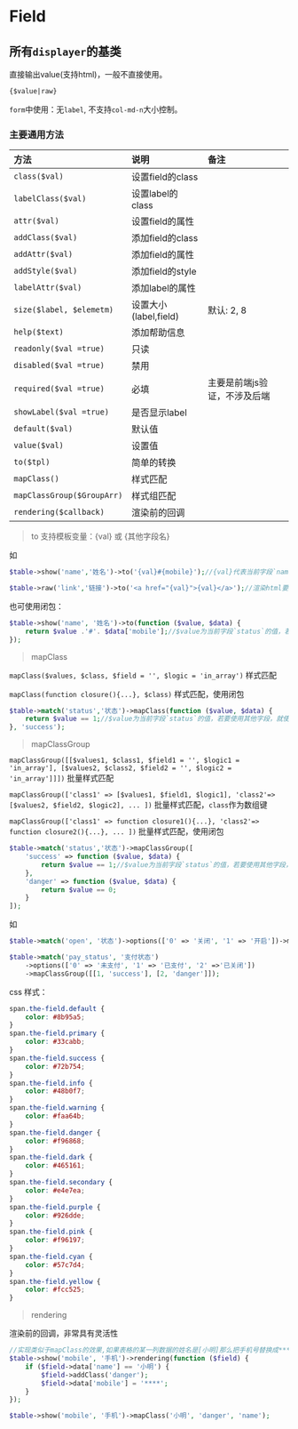 # Field

## 所有`displayer`的基类

直接输出value(支持html)，一般不直接使用。

```html
{$value|raw}
```

`form`中使用：无`label`, 不支持`col-md-n`大小控制。

### 主要通用方法

|  方法    |  说明    |  备注  |
| :-- | :-- | :-- |
|`class($val)`|设置field的class||
|`labelClass($val)` | 设置label的class ||
|`attr($val)` | 设置field的属性 ||
|`addClass($val)` |添加field的class ||
|`addAttr($val)` |添加field的属性 ||
|`addStyle($val)` |  添加field的style ||
|`labelAttr($val)` | 添加label的属性 ||
|`size($label, $elemetm)` | 设置大小(label,field)|默认: 2, 8|
|`help($text)` | 添加帮助信息 ||
|`readonly($val =true)` | 只读 ||
|`disabled($val =true)` | 禁用 ||
|`required($val =true)` | 必填 |主要是前端js验证，不涉及后端|
|`showLabel($val =true)` | 是否显示label ||
|`default($val)` | 默认值 ||
|`value($val)` | 设置值 ||
|`to($tpl)` | 简单的转换 ||
|`mapClass()` | 样式匹配 ||
|`mapClassGroup($GroupArr)` | 样式组匹配 ||
|`rendering($callback)` | 渲染前的回调 ||

>to
支持模板变量：{val} 或 {其他字段名}  

如

```php
$table->show('name','姓名')->to('{val}#{mobile}');//{val}代表当前字段`name`值，{mobile}为这条记录中的`mobile`字段值。

$table->raw('link','链接')->to('<a href="{val}">{val}</a>');//渲染html要用`raw`或`field`
```

也可使用闭包：

```php
$table->show('name', '姓名')->to(function ($value, $data) {
    return $value .'#'. $data['mobile'];//$value为当前字段`status`的值，若要使用其他字段，就使用`$data['field']`
});

```

>mapClass

`mapClass($values, $class, $field = '', $logic = 'in_array')` 样式匹配

`mapClass(function closure(){...}, $class)` 样式匹配，使用闭包

```php
$table->match('status','状态')->mapClass(function ($value, $data) {
    return $value == 1;//$value为当前字段`status`的值，若要使用其他字段，就使用`$data['field']`
}, 'success');
```

>mapClassGroup

`mapClassGroup([[$values1, $class1, $field1 = '', $logic1 = 'in_array'], [$values2, $class2, $field2 = '', $logic2 = 'in_array']]])` 批量样式匹配  

`mapClassGroup(['class1' => [$values1, $field1, $logic1], 'class2'=> [$values2, $field2, $logic2], ... ])` 批量样式匹配，`class`作为数组键

`mapClassGroup(['class1' => function closure1(){...}, 'class2'=> function closure2(){...}, ... ])` 批量样式匹配，使用闭包

```php
$table->match('status','状态')->mapClassGroup([
    'success' => function ($value, $data) {
        return $value == 1;//$value为当前字段`status`的值，若要使用其他字段，就使用`$data['field']`
    }, 
    'danger' => function ($value, $data) {
        return $value == 0;
    }
]);
```

如

```php
$table->match('open', '状态')->options(['0' => '关闭', '1' => '开启'])->mapClass(1, 'hidden');

$table->match('pay_status', '支付状态')
    ->options(['0' => '未支付', '1' => '已支付', '2' =>'已关闭'])
    ->mapClassGroup([[1, 'success'], [2, 'danger']]);
```

css 样式：

```css
span.the-field.default {
    color: #8b95a5;
}
span.the-field.primary {
    color: #33cabb;
}
span.the-field.success {
    color: #72b754;
}
span.the-field.info {
    color: #48b0f7;
}
span.the-field.warning {
    color: #faa64b;
}
span.the-field.danger {
    color: #f96868;
}
span.the-field.dark {
    color: #465161;
}
span.the-field.secondary {
    color: #e4e7ea;
}
span.the-field.purple {
    color: #926dde;
}
span.the-field.pink {
    color: #f96197;
}
span.the-field.cyan {
    color: #57c7d4;
}
span.the-field.yellow {
    color: #fcc525;
}
```

>rendering

渲染前的回调，非常具有灵活性

```php
//实现类似于mapClass的效果,如果表格的某一列数据的姓名是[小明]那么把手机号替换成****，并且加上[danger]样式。
$table->show('mobile', '手机')->rendering(function ($field) {
    if ($field->data['name'] == '小明') {
        $field->addClass('danger');
        $field->data['mobile'] = '****';
    }
});

$table->show('mobile', '手机')->mapClass('小明', 'danger', 'name');

```
